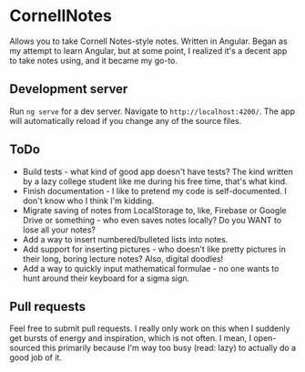 # CornellNotes

Allows you to take Cornell Notes-style notes. Written in Angular. Began as my attempt to learn Angular, but at some point, I realized it's a decent app to take notes using, and it became my go-to.

## Development server

Run `ng serve` for a dev server. Navigate to `http://localhost:4200/`. The app will automatically reload if you change any of the source files.

## ToDo
- Build tests - what kind of good app doesn't have tests? The kind written by a lazy college student like me during his free time, that's what kind.
- Finish documentation - I like to pretend my code is self-documented. I don't know who I think I'm kidding.
- Migrate saving of notes from LocalStorage to, like, Firebase or Google Drive or something - who even saves notes locally? Do you WANT to lose all your notes?
- Add a way to insert numbered/bulleted lists into notes.
- Add support for inserting pictures - who doesn't like pretty pictures in their long, boring lecture notes? Also, digital doodles!
- Add a way to quickly input mathematical formulae - no one wants to hunt around their keyboard for a sigma sign.

## Pull requests
Feel free to submit pull requests. I really only work on this when I suddenly get bursts of energy and inspiration, which is not often. I mean, I open-sourced this primarily because I'm way too busy (read: lazy) to actually do a good job of it.
